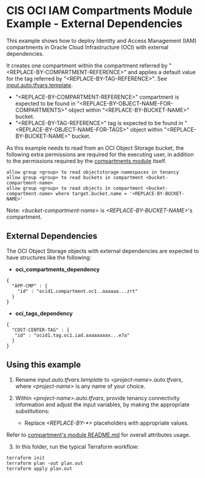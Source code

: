 # CIS OCI IAM Compartments Module Example - External Dependencies

This example shows how to deploy Identity and Access Management (IAM) compartments in Oracle Cloud Infrastructure (OCI) with external dependencies.

It creates one compartment within the compartment referred by "\<REPLACE-BY-COMPARTMENT-REFERENCE\>" and applies a default value for the tag referred by "\<REPLACE-BY-TAG-REFERENCE\>". See [input.auto.tfvars.template](./input.auto.tfvars.template).

- "\<REPLACE-BY-COMPARTMENT-REFERENCE\>" compartment is expected to be found in "\<REPLACE-BY-OBJECT-NAME-FOR-COMPARTMENTS\>" object within "\<REPLACE-BY-BUCKET-NAME\>" bucket.
- "\<REPLACE-BY-TAG-REFERENCE\>" tag is expected to be found in "\<REPLACE-BY-OBJECT-NAME-FOR-TAGS\>" object within "\<REPLACE-BY-BUCKET-NAME\>" bucket.

As this example needs to read from an OCI Object Storage bucket, the following extra permissions are required for the executing user, in addition to the permissions required by the [compartments module](../..) itself.

```
allow group <group> to read objectstorage-namespaces in tenancy
allow group <group> to read buckets in compartment <bucket-compartment-name>
allow group <group> to read objects in compartment <bucket-compartment-name> where target.bucket.name = '<REPLACE-BY-BUCKET-NAME>'
```
Note: *\<bucket-compartment-name\>* is *\<REPLACE-BY-BUCKET-NAME\>*'s compartment.

## External Dependencies

The OCI Object Storage objects with external dependencies are expected to have structures like the following:
- **oci_compartments_dependency**
```
{
  "APP-CMP" : {
    "id" : "ocid1.compartment.oc1..aaaaaa...zrt"
  }
}
```
- **oci_tags_dependency**
```
{
  "COST-CENTER-TAG" : {
   "id" : "ocid1.tag.oc1.iad.aaaaaaaax...e7a"
  }
}
```

## Using this example
1. Rename *input.auto.tfvars.template* to *\<project-name\>.auto.tfvars*, where *\<project-name\>* is any name of your choice.

2. Within *\<project-name\>.auto.tfvars*, provide tenancy connectivity information and adjust the input variables, by making the appropriate substitutions:
   - Replace *\<REPLACE-BY-\*\>* placeholders with appropriate values.

Refer to [compartment's module README.md](../../README.md) for overall attributes usage.

3. In this folder, run the typical Terraform workflow:
```
terraform init
terraform plan -out plan.out
terraform apply plan.out
```
